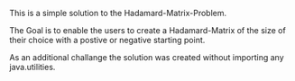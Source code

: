 This is a simple solution to the Hadamard-Matrix-Problem.

The Goal is to enable the users to create a Hadamard-Matrix of the size of their choice with a postive or negative starting point.

As an additional challange the solution was created without importing any java.utilities.
